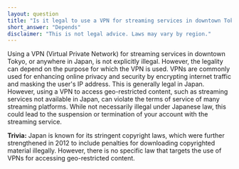 ```yaml
---
layout: question
title: "Is it legal to use a VPN for streaming services in downtown Tokyo?"
short_answer: "Depends"
disclaimer: "This is not legal advice. Laws may vary by region."
---
```


Using a VPN (Virtual Private Network) for streaming services in downtown Tokyo, or anywhere in Japan, is not explicitly illegal. However, the legality can depend on the purpose for which the VPN is used. VPNs are commonly used for enhancing online privacy and security by encrypting internet traffic and masking the user's IP address. This is generally legal in Japan. However, using a VPN to access geo-restricted content, such as streaming services not available in Japan, can violate the terms of service of many streaming platforms. While not necessarily illegal under Japanese law, this could lead to the suspension or termination of your account with the streaming service.

**Trivia:** Japan is known for its stringent copyright laws, which were further strengthened in 2012 to include penalties for downloading copyrighted material illegally. However, there is no specific law that targets the use of VPNs for accessing geo-restricted content.
